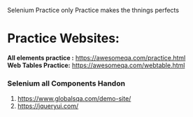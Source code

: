 Selenium Practice
only Practice makes the thnings perfects  
# Practice Websites:   
**All elements practice :** https://awesomeqa.com/practice.html   
**Web Tables Practice:** https://awesomeqa.com/webtable.html   
### Selenium all Components Handon 
  1. https://www.globalsqa.com/demo-site/
  2. https://jqueryui.com/

